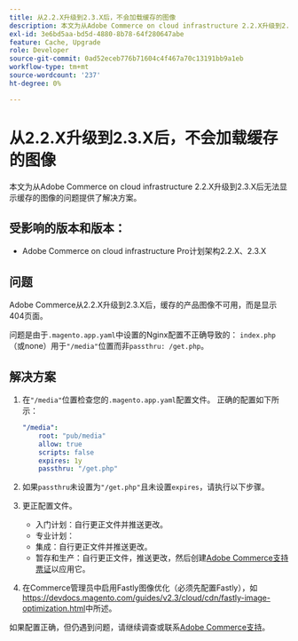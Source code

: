 ```yaml
---
title: 从2.2.X升级到2.3.X后，不会加载缓存的图像
description: 本文为从Adobe Commerce on cloud infrastructure 2.2.X升级到2.3.X后无法显示缓存的图像的问题提供了解决方案。
exl-id: 3e6bd5aa-bd5d-4880-8b78-64f280647abe
feature: Cache, Upgrade
role: Developer
source-git-commit: 0ad52eceb776b71604c4f467a70c13191bb9a1eb
workflow-type: tm+mt
source-wordcount: '237'
ht-degree: 0%

---
```


# 从2.2.X升级到2.3.X后，不会加载缓存的图像

本文为从Adobe Commerce on cloud infrastructure 2.2.X升级到2.3.X后无法显示缓存的图像的问题提供了解决方案。

## 受影响的版本和版本：

* Adobe Commerce on cloud infrastructure Pro计划架构2.2.X、2.3.X

## 问题

Adobe Commerce从2.2.X升级到2.3.X后，缓存的产品图像不可用，而是显示404页面。

问题是由于`.magento.app.yaml`中设置的Nginx配置不正确导致的： `index.php` （或none）用于`"/media"`位置而非`passthru: /get.php`。

## 解决方案

1. 在`"/media"`位置检查您的`.magento.app.yaml`配置文件。 正确的配置如下所示：

   ```yaml
   "/media":
       root: "pub/media"
       allow: true
       scripts: false
       expires: 1y
       passthru: "/get.php"
   ```

1. 如果`passthru`未设置为`"/get.php"`且未设置`expires`，请执行以下步骤。
1. 更正配置文件。
   * 入门计划：自行更正文件并推送更改。
   * 专业计划：
   * 集成：自行更正文件并推送更改。
   * 暂存和生产：自行更正文件，推送更改，然后创建[Adobe Commerce支持票证](/help/help-center-guide/help-center/magento-help-center-user-guide.md#submit-ticket)以应用它。

1. 在Commerce管理员中启用Fastly图像优化（必须先配置Fastly），如<https://devdocs.magento.com/guides/v2.3/cloud/cdn/fastly-image-optimization.html>中所述。

如果配置正确，但仍遇到问题，请继续调查或联系[Adobe Commerce支持](/help/help-center-guide/help-center/magento-help-center-user-guide.md#submit-ticket)。
